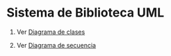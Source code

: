 # Sistema de Biblioteca UML

1. Ver
[Diagrama de clases](Class.png)

2. Ver
[Diagrama de secuencia](Secuencia.png)